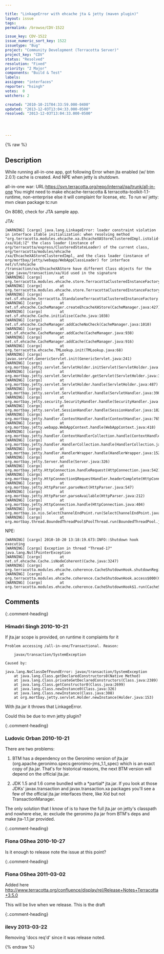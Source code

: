 ```yaml
---

title: "LinkageError with ehcache jta & jetty (maven plugin)"
layout: issue
tags: 
permalink: /browse/CDV-1522

issue_key: CDV-1522
issue_numeric_sort_key: 1522
issuetype: "Bug"
project: "Community Development (Terracotta Server)"
project_key: "CDV"
status: "Resolved"
resolution: "Fixed"
priority: "2 Major"
components: "Build & Test"
labels: 
assignee: "interfaces"
reporter: "hsingh"
votes:  0
watchers: 2

created: "2010-10-21T04:33:59.000-0400"
updated: "2013-12-03T13:04:33.000-0500"
resolved: "2013-12-03T13:04:33.000-0500"




---
```


{% raw %}

## Description

<div markdown="1" class="description">

While running all-in-one app, got following Error when jta enabled (w/ btm 2.0.1) cache is created. And NPE when jetty is shutdown.

all-in-one war: URL:https://svn.terracotta.org/repo/internal/qa/trunk/all-in-one 
You might need to make ehcache-terracotta & terracotta-toolkit-1.1-runtime, non-enterprise else it will complaint for license, etc.
To run w/ jetty: mvn clean package tc:run

On 8080, check for JTA sample app.

JTA:

```
[WARNING] [cargo] java.lang.LinkageError: loader constraint violation in interface itable initialization: when resolving method 
"org.terracotta.modules.ehcache.xa.EhcacheXAStoreClusteredImpl.isValid(Lnet/sf/ehcache/transaction/xa/VersionAwareCommand;Ljavax/transaction
/xa/Xid;)Z" the class loader (instance of org/terracotta/express/ClusteredStateLoader) of the current class, org/terracotta/modules/ehcache
/xa/EhcacheXAStoreClusteredImpl, and the class loader (instance of org/mortbay/jetty/webapp/WebAppClassLoader) for interface net/sf/ehcache
/transaction/xa/EhcacheXAStore have different Class objects for the type javax/transaction/xa/Xid used in the signature
[WARNING] [cargo]        at org.terracotta.modules.ehcache.store.TerracottaClusteredInstanceFactory.getOrCreateXAStore(TerracottaClusteredInstanceFactory.java:194)
[WARNING] [cargo]        at org.terracotta.modules.ehcache.store.TerracottaClusteredInstanceFactory.createXAStore(TerracottaClusteredInstanceFactory.java:125)
[WARNING] [cargo]        at net.sf.ehcache.terracotta.StandaloneTerracottaClusteredInstanceFactory.createXAStore(StandaloneTerracottaClusteredInstanceFactory.java:60)
[WARNING] [cargo]        at net.sf.ehcache.CacheManager.createEhcacheXAStore(CacheManager.java:427)
[WARNING] [cargo]        at net.sf.ehcache.Cache.initialise(Cache.java:1038)
[WARNING] [cargo]        at net.sf.ehcache.CacheManager.addCacheNoCheck(CacheManager.java:1010)
[WARNING] [cargo]        at net.sf.ehcache.CacheManager.addCache(CacheManager.java:938)
[WARNING] [cargo]        at net.sf.ehcache.CacheManager.addCache(CacheManager.java:916)
[WARNING] [cargo]        at org.terracotta.ehcache.TMLookup.init(TMLookup.java:68)
[WARNING] [cargo]        at javax.servlet.GenericServlet.init(GenericServlet.java:241)
[WARNING] [cargo]        at org.mortbay.jetty.servlet.ServletHolder.initServlet(ServletHolder.java:440)
[WARNING] [cargo]        at org.mortbay.jetty.servlet.ServletHolder.getServlet(ServletHolder.java:339)
[WARNING] [cargo]        at org.mortbay.jetty.servlet.ServletHolder.handle(ServletHolder.java:487)
[WARNING] [cargo]        at org.mortbay.jetty.servlet.ServletHandler.handle(ServletHandler.java:390)
[WARNING] [cargo]        at org.mortbay.jetty.security.SecurityHandler.handle(SecurityHandler.java:216)
[WARNING] [cargo]        at org.mortbay.jetty.servlet.SessionHandler.handle(SessionHandler.java:182)
[WARNING] [cargo]        at org.mortbay.jetty.handler.ContextHandler.handle(ContextHandler.java:765)
[WARNING] [cargo]        at org.mortbay.jetty.webapp.WebAppContext.handle(WebAppContext.java:418)
[WARNING] [cargo]        at org.mortbay.jetty.handler.ContextHandlerCollection.handle(ContextHandlerCollection.java:230)
[WARNING] [cargo]        at org.mortbay.jetty.handler.HandlerCollection.handle(HandlerCollection.java:114)
[WARNING] [cargo]        at org.mortbay.jetty.handler.HandlerWrapper.handle(HandlerWrapper.java:152)
[WARNING] [cargo]        at org.mortbay.jetty.Server.handle(Server.java:326)
[WARNING] [cargo]        at org.mortbay.jetty.HttpConnection.handleRequest(HttpConnection.java:542)
[WARNING] [cargo]        at org.mortbay.jetty.HttpConnection$RequestHandler.headerComplete(HttpConnection.java:923)
[WARNING] [cargo]        at org.mortbay.jetty.HttpParser.parseNext(HttpParser.java:547)
[WARNING] [cargo]        at org.mortbay.jetty.HttpParser.parseAvailable(HttpParser.java:212)
[WARNING] [cargo]        at org.mortbay.jetty.HttpConnection.handle(HttpConnection.java:404)
[WARNING] [cargo]        at org.mortbay.io.nio.SelectChannelEndPoint.run(SelectChannelEndPoint.java:409)
[WARNING] [cargo]        at org.mortbay.thread.BoundedThreadPool$PoolThread.run(BoundedThreadPool.java:451)
```

NPE:

```
[WARNING] [cargo] 2010-10-20 13:18:19.673:INFO::Shutdown hook executing
[WARNING] [cargo] Exception in thread "Thread-17" java.lang.NullPointerException
[WARNING] [cargo]        at net.sf.ehcache.Cache.isNodeCoherent(Cache.java:3247)
[WARNING] [cargo]        at org.terracotta.modules.ehcache.coherence.CacheShutdownHook.shutdownRegisteredCaches(CacheShutdownHook.java:50)
[WARNING] [cargo]        at org.terracotta.modules.ehcache.coherence.CacheShutdownHook.access$000(CacheShutdownHook.java:19)
[WARNING] [cargo]        at org.terracotta.modules.ehcache.coherence.CacheShutdownHook$1.run(CacheShutdownHook.java:29)
```


</div>

## Comments


{:.comment-heading}
### **Himadri Singh** <span class="date">2010-10-21</span>

<div markdown="1" class="comment">


If jta.jar scope is provided, on runtime it complaints for it

```
Problem accessing /all-in-one/Transactional. Reason:

    javax/transaction/SystemException

Caused by:

java.lang.NoClassDefFoundError: javax/transaction/SystemException
	at java.lang.Class.getDeclaredConstructors0(Native Method)
	at java.lang.Class.privateGetDeclaredConstructors(Class.java:2389)
	at java.lang.Class.getConstructor0(Class.java:2699)
	at java.lang.Class.newInstance0(Class.java:326)
	at java.lang.Class.newInstance(Class.java:308)
	at org.mortbay.jetty.servlet.Holder.newInstance(Holder.java:153)

```

With jta.jar it throws that LinkageError.

Could this be due to mvn jetty plugin?


</div>


{:.comment-heading}
### **Ludovic Orban** <span class="date">2010-10-21</span>

<div markdown="1" class="comment">

There are two problems:

1) BTM has a dependency on the Geronimo version of jta.jar (org.apache.geronimo.specs:geronimo-jms\_1.1\_spec) which is an exact copy of jta.jar. That's for historical reasons, the next BTM version will depend on the official jta.jar. 

2) JDK 1.5 and 1.6 come bundled with a \*partial\* jta.jar. If you look at those JDKs' javax.transaction and javax.transaction.xa packages you'll see a few of the official jta.jar interfaces there, like Xid but not TransactionManager.

The only solution that I know of is to have the full jta.jar on jetty's classpath and nowhere else, ie: exclude the geronimo jta jar from BTM's deps and make jta-1.1.jar provided.


</div>


{:.comment-heading}
### **Fiona OShea** <span class="date">2010-10-27</span>

<div markdown="1" class="comment">

Is it enough to release note the issue at this point?

</div>


{:.comment-heading}
### **Fiona OShea** <span class="date">2011-03-02</span>

<div markdown="1" class="comment">

Added here http://www.terracotta.org/confluence/display/rel/Release+Notes+Terracotta+3.5.0

This will be live when we release. This is the draft

</div>


{:.comment-heading}
### **ilevy** <span class="date">2013-03-22</span>

<div markdown="1" class="comment">

Removing 'docs req'd' since it was release noted.

</div>



{% endraw %}
